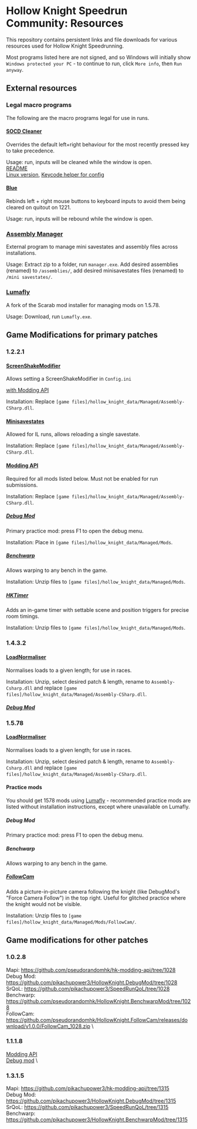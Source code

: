 # Hollow Knight Speedrun Community: Resources

This repository contains persistent links and file downloads for various resources used for Hollow Knight Speedrunning.

Most programs listed here are not signed, and so Windows will initially show `Windows protected your PC` - to continue to run, click `More info`, then `Run anyway`.

## External resources

### Legal macro programs
The following are the macro programs legal for use in runs.

#### [SOCD Cleaner](https://github.com/valignatev/socd/releases/latest)
Overrides the default left+right behaviour for the most recently pressed key to take precedence.

Usage: run, inputs will be cleaned while the window is open.\
[README](https://github.com/valignatev/socd)\
[Linux version](https://github.com/it0946/socd), [Keycode helper for config](/SocdMaker/socdmaker.exe)

#### [Blue](/Blue/blue.exe)
Rebinds left + right mouse buttons to keyboard inputs to avoid them being cleared on quitout on 1221.

Usage: run, inputs will be rebound while the window is open.

### [Assembly Manager](/AssemblyManager/Assembly_Manager.zip)
External program to manage mini savestates and assembly files across installations. 

Usage: Extract zip to a folder, run `manager.exe`. Add desired assemblies (renamed) to `/assemblies/`, add desired minisavestates files (renamed) to `/mini savestates/`.

### [Lumafly](https://themulhima.github.io/Lumafly/)
A fork of the Scarab mod installer for managing mods on 1.5.78.

Usage: Download, run `Lumafly.exe`.

## Game Modifications for primary patches

### 1.2.2.1

#### [ScreenShakeModifier](/ScreenShakeModifier/1221/Assembly-CSharp.dll)
Allows setting a ScreenShakeModifier in `Config.ini`

[with Modding API](/ScreenShakeModifier/1221-API/Assembly-CSharp.dll)

Installation: Replace `[game files]/hollow_knight_data/Managed/Assembly-CSharp.dll`.

#### [Minisavestates](https://github.com/Yurihaia/MiniSavestates/releases/download/1.2/Assembly-CSharp.dll)
Allowed for IL runs, allows reloading a single savestate. 

Installation: Replace `[game files]/hollow_knight_data/Managed/Assembly-CSharp.dll`.

#### [Modding API](/Mods/1221/Modding%20API/Assembly-CSharp.dll)
Required for all mods listed below. Must not be enabled for run submissions.

Installation: Replace `[game files]/hollow_knight_data/Managed/Assembly-CSharp.dll`.

##### [Debug Mod](https://github.com/SkeppysFlipFlops/DebugMod-1/releases/download/1.5.8/DebugMod.dll)
Primary practice mod: press F1 to open the debug menu.

Installation: Place in `[game files]/hollow_knight_data/Managed/Mods`.

##### [Benchwarp](/Mods/1221/Benchwarp.zip)
Allows warping to any bench in the game.

Installation: Unzip files to `[game files]/hollow_knight_data/Managed/Mods`.

##### [HKTimer](https://github.com/Schyvun/HollowKnight-Timer/releases/download/v0.1.1/Managed.zip)
Adds an in-game timer with settable scene and position triggers for precise room timings.

Installation: Unzip files to `[game files]/hollow_knight_data/Managed/Mods`.

### 1.4.3.2

#### [LoadNormaliser](https://github.com/Schyvun/HKCP_LoadNormaliser/releases/download/1.1/1432.1578.1.2.3.5.LoadNormaliser.UI.zip)
Normalises loads to a given length; for use in races.

Installation: Unzip, select desired patch & length, rename to `Assembly-Csharp.dll` and replace `[game files]/hollow_knight_data/Managed/Assembly-CSharp.dll`.

##### [Debug Mod](https://github.com/TheMulhima/HollowKnight.DebugMod/releases/download/v1.4.10.1/DebugMod-1.4.zip)


### 1.5.78

#### [LoadNormaliser](https://github.com/Schyvun/HKCP_LoadNormaliser/releases/download/1.1/1432.1578.1.2.3.5.LoadNormaliser.UI.zip)
Normalises loads to a given length; for use in races.

Installation: Unzip, select desired patch & length, rename to `Assembly-Csharp.dll` and replace `[game files]/hollow_knight_data/Managed/Assembly-CSharp.dll`.

#### Practice mods

You should get 1578 mods using [Lumafly](https://themulhima.github.io/Lumafly/) - recommended practice mods are listed without installation instructions, except where unavailable on Lumafly.

##### Debug Mod
Primary practice mod: press F1 to open the debug menu.

##### Benchwarp
Allows warping to any bench in the game.

##### [FollowCam](https://github.com/pseudorandomhk/HollowKnight.FollowCam/releases/download/v1.0.0/FollowCam.zip)
Adds a picture-in-picture camera following the knight (like DebugMod's "Force Camera Follow") in the top right. Useful for glitched practice where the knight would not be visible.

Installation: Unzip files to `[game files]/hollow_knight_data/Managed/Mods/FollowCam/`.

## Game modifications for other patches

### 1.0.2.8
Mapi: https://github.com/pseudorandomhk/hk-modding-api/tree/1028 \
Debug Mod: https://github.com/pikachupower3/HollowKnight.DebugMod/tree/1028 \
SrQoL: https://github.com/pikachupower3/SpeedRunQoL/tree/1028 \
Benchwarp: https://github.com/pseudorandomhk/HollowKnight.BenchwarpMod/tree/1028 \
FollowCam: https://github.com/pseudorandomhk/HollowKnight.FollowCam/releases/download/v1.0.0/FollowCam_1028.zip \

### 1.1.1.8
[Modding API](/Mods/1118/Modding%20API/Assembly-CSharp.dll) \
[Debug mod](/Mods/1118/DebugMod.dll) \

### 1.3.1.5
Mapi: https://github.com/pikachupower3/hk-modding-api/tree/1315 \
Debug Mod: https://github.com/pikachupower3/HollowKnight.DebugMod/tree/1315 \
SrQoL: https://github.com/pikachupower3/SpeedRunQoL/tree/1315 \
Benchwarp: https://github.com/pikachupower3/HollowKnight.BenchwarpMod/tree/1315  
